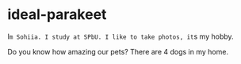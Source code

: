 # ideal-parakeet

I`m Sohiia. I study at SPbU. I like to take photos, it`s my hobby.

Do you know how amazing our pets?
There are 4 dogs in my home.
